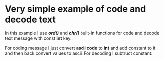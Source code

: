 # Very simple example of code and decode text

In this example I use **_ord()_** and **_chr()_** built-in functions for code and decode text message with const **int** key.

For coding message I just convert **ascii code** to **int** and add constant to it and then back convert values to ascii. For decoding I  subtruct constant.
